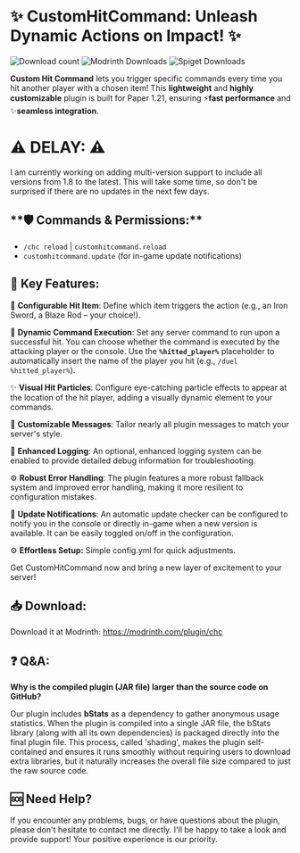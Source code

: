 # **✨ CustomHitCommand: Unleash Dynamic Actions on Impact! ✨**
![Download count](https://img.shields.io/curseforge/dt/1308743?style=for-the-badge&logo=curseforge&color=D02F2F&link=https://www.curseforge.com/minecraft/bukkit-plugins/chc&link=https://www.curseforge.com/minecraft/bukkit-plugins/chc) ![Modrinth Downloads](https://img.shields.io/modrinth/dt/eXM4AQg2?style=for-the-badge&logo=modrinth&color=D02F2F&link=https%3A%2F%2Fmodrinth.com%2Fplugin%2Fchc&link=https%3A%2F%2Fmodrinth.com%2Fplugin%2Fchc)  ![Spiget Downloads](https://img.shields.io/spiget/downloads/127038?style=for-the-badge&logo=spigotmc&color=D02F2F&link=https%3A%2F%2Fwww.spigotmc.org%2Fresources%2Fchc-custom-hit-command.127038%2F&link=https%3A%2F%2Fwww.spigotmc.org%2Fresources%2Fchc-custom-hit-command.127038%2F)

**Custom Hit Command** lets you trigger specific commands every time you hit another player with a chosen item! This **lightweight** and **highly customizable** plugin is built for Paper 1.21, ensuring ⚡**fast performance** and ✨**seamless integration**.

# ⚠️ **DELAY:** ⚠️
I am currently working on adding multi-version support to include all versions from 1.8 to the latest. This will take some time, so don't be surprised if there are no updates in the next few days.

## ️**🛡️ Commands & Permissions:**
- `/chc reload` | `customhitcommand.reload`
- `customhitcommand.update` (for in-game update notifications)

## **🌟 Key Features:**

🔧 **Configurable Hit Item**: Define which item triggers the action (e.g., an Iron Sword, a Blaze Rod – your choice!).

🎯 **Dynamic Command Execution**: Set any server command to run upon a successful hit. You can choose whether the command is executed by the attacking player or the console. Use the **`%hitted_player%`** placeholder to automatically insert the name of the player you hit (e.g., `/duel %hitted_player%`).

✨ **Visual Hit Particles**: Configure eye-catching particle effects to appear at the location of the hit player, adding a visually dynamic element to your commands.

💬 **Customizable Messages**: Tailor nearly all plugin messages to match your server's style.

🔎 **Enhanced Logging**: An optional, enhanced logging system can be enabled to provide detailed debug information for troubleshooting.

⚙️ **Robust Error Handling**: The plugin features a more robust fallback system and improved error handling, making it more resilient to configuration mistakes.

🔔 **Update Notifications**: An automatic update checker can be configured to notify you in the console or directly in-game when a new version is available. It can be easily toggled on/off in the configuration.

⚙️ **Effortless Setup:** Simple config.yml for quick adjustments.

Get CustomHitCommand now and bring a new layer of excitement to your server!

## **📥 Download:**
Download it at Modrinth: https://modrinth.com/plugin/chc

## **❓ Q&A:**
**Why is the compiled plugin (JAR file) larger than the source code on GitHub?**

Our plugin includes **bStats** as a dependency to gather anonymous usage statistics. When the plugin is compiled into a single JAR file, the bStats library (along with all its own dependencies) is packaged directly into the final plugin file. This process, called 'shading', makes the plugin self-contained and ensures it runs smoothly without requiring users to download extra libraries, but it naturally increases the overall file size compared to just the raw source code.

## **🆘 Need Help?**
If you encounter any problems, bugs, or have questions about the plugin, please don't hesitate to contact me directly. I'll be happy to take a look and provide support! Your positive experience is our priority.
